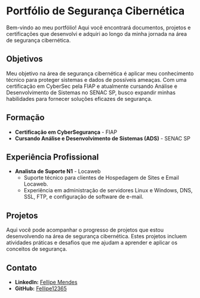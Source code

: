 # Portfólio de Segurança Cibernética

Bem-vindo ao meu portfólio! Aqui você encontrará documentos, projetos e certificações que desenvolvi e adquiri ao longo da minha jornada na área de segurança cibernética.

## Objetivos

Meu objetivo na área de segurança cibernética é aplicar meu conhecimento técnico para proteger sistemas e dados de possíveis ameaças. Com uma certificação em CyberSec pela FIAP e atualmente cursando Análise e Desenvolvimento de Sistemas no SENAC SP, busco expandir minhas habilidades para fornecer soluções eficazes de segurança.

## Formação

- **Certificação em CyberSegurança** - FIAP
- **Cursando Análise e Desenvolvimento de Sistemas (ADS)** - SENAC SP

## Experiência Profissional

- **Analista de Suporte N1** - Locaweb
  - Suporte técnico para clientes de Hospedagem de Sites e Email Locaweb.
  - Experiência em administração de servidores Linux e Windows, DNS, SSL, FTP, e configuração de software de e-mail.

## Projetos

Aqui você pode acompanhar o progresso de projetos que estou desenvolvendo na área de segurança cibernética. Estes projetos incluem atividades práticas e desafios que me ajudam a aprender e aplicar os conceitos de segurança.

## Contato

- **LinkedIn:** [Fellipe Mendes](https://www.linkedin.com/in/fellipe-mendes-60925025b)
- **GitHub:** [Fellipe12365](https://github.com/Fellipe12365)
